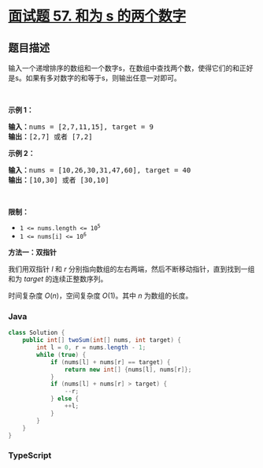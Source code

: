 # [面试题 57. 和为 s 的两个数字](https://leetcode.cn/problems/he-wei-sde-liang-ge-shu-zi-lcof/)

## 题目描述

<p>输入一个递增排序的数组和一个数字s，在数组中查找两个数，使得它们的和正好是s。如果有多对数字的和等于s，则输出任意一对即可。</p>

<p>&nbsp;</p>

<p><strong>示例 1：</strong></p>

<pre><strong>输入：</strong>nums = [2,7,11,15], target = 9
<strong>输出：</strong>[2,7] 或者 [7,2]
</pre>

<p><strong>示例 2：</strong></p>

<pre><strong>输入：</strong>nums = [10,26,30,31,47,60], target = 40
<strong>输出：</strong>[10,30] 或者 [30,10]
</pre>

<p>&nbsp;</p>

<p><strong>限制：</strong></p>

<ul>
	<li><code>1 &lt;= nums.length &lt;= 10<sup>5</sup></code></li>
	<li><code>1 &lt;= nums[i]&nbsp;&lt;= 10<sup>6</sup></code></li>
</ul>

**方法一：双指针**

我们用双指针 $l$ 和 $r$ 分别指向数组的左右两端，然后不断移动指针，直到找到一组和为 $target$ 的连续正整数序列。

时间复杂度 $O(n)$，空间复杂度 $O(1)$。其中 $n$ 为数组的长度。

### **Java**

```java
class Solution {
    public int[] twoSum(int[] nums, int target) {
        int l = 0, r = nums.length - 1;
        while (true) {
            if (nums[l] + nums[r] == target) {
                return new int[] {nums[l], nums[r]};
            }
            if (nums[l] + nums[r] > target) {
                --r;
            } else {
                ++l;
            }
        }
    }
}
```

### **TypeScript**
